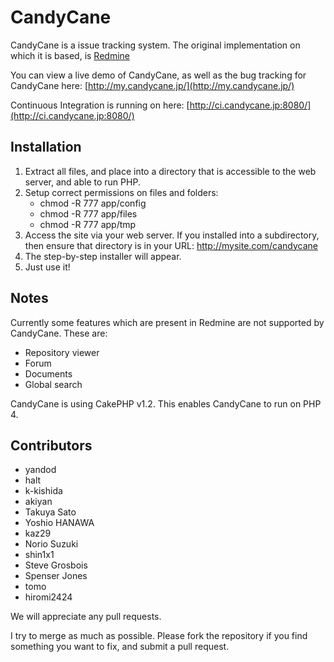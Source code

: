 # CandyCane #

CandyCane is a issue tracking system. The original implementation on which it is based, is [Redmine](http://www.redmine.org)

You can view a live demo of CandyCane, as well as the bug tracking for CandyCane here: [http://my.candycane.jp/](http://my.candycane.jp/)

Continuous Integration is running on here: [http://ci.candycane.jp:8080/](http://ci.candycane.jp:8080/)


## Installation ##

1. Extract all files, and place into a directory that is accessible to the web server, and able to run PHP.
2. Setup correct permissions on files and folders:
	* chmod -R 777 app/config
	* chmod -R 777 app/files
	* chmod -R 777 app/tmp
3. Access the site via your web server. If you installed into a subdirectory, then ensure that directory is in your URL: http://mysite.com/candycane
4. The step-by-step installer will appear.
5. Just use it!


## Notes ##

Currently some features which are present in Redmine are not supported by CandyCane. These are:

- Repository viewer
- Forum
- Documents
- Global search

CandyCane is using CakePHP v1.2. This enables CandyCane to run on PHP 4.


## Contributors

- yandod
- halt
- k-kishida
- akiyan
- Takuya Sato
- Yoshio HANAWA
- kaz29
- Norio Suzuki
- shin1x1
- Steve Grosbois
- Spenser Jones
- tomo
- hiromi2424

We will appreciate any pull requests.

I try to merge as much as possible. Please fork the repository if you find something you want to fix, and submit a pull request.
